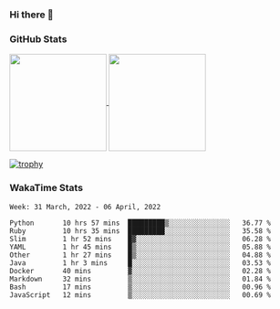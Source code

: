 ### Hi there 👋

### GitHub Stats

<a href="https://github.com/anuraghazra/github-readme-stats">
  <img align="center" height="170px" src="https://github-readme-stats.vercel.app/api/top-langs/?username=tksfjt1024&layout=compact&count_private=true&show_icons=true&show_icons=true&theme=graywhite" />
</a>
<a href="https://github.com/anuraghazra/github-readme-stats">
  <img align="center" height="170px" src="https://github-readme-stats.vercel.app/api?username=tksfjt1024&count_private=true&show_icons=true&show_icons=true&theme=graywhite" />
</a>

[![trophy](https://github-profile-trophy.vercel.app/?username=tksfjt1024)](https://github.com/ryo-ma/github-profile-trophy)

### WakaTime Stats

<!--START_SECTION:waka-->
```text
Week: 31 March, 2022 - 06 April, 2022

Python       10 hrs 57 mins  █████████▒░░░░░░░░░░░░░░░   36.77 % 
Ruby         10 hrs 35 mins  █████████░░░░░░░░░░░░░░░░   35.58 % 
Slim         1 hr 52 mins    █▓░░░░░░░░░░░░░░░░░░░░░░░   06.28 % 
YAML         1 hr 45 mins    █▒░░░░░░░░░░░░░░░░░░░░░░░   05.88 % 
Other        1 hr 27 mins    █▒░░░░░░░░░░░░░░░░░░░░░░░   04.88 % 
Java         1 hr 3 mins     █░░░░░░░░░░░░░░░░░░░░░░░░   03.53 % 
Docker       40 mins         ▓░░░░░░░░░░░░░░░░░░░░░░░░   02.28 % 
Markdown     32 mins         ▒░░░░░░░░░░░░░░░░░░░░░░░░   01.84 % 
Bash         17 mins         ▒░░░░░░░░░░░░░░░░░░░░░░░░   00.96 % 
JavaScript   12 mins         ▒░░░░░░░░░░░░░░░░░░░░░░░░   00.69 % 
```
<!--END_SECTION:waka-->
